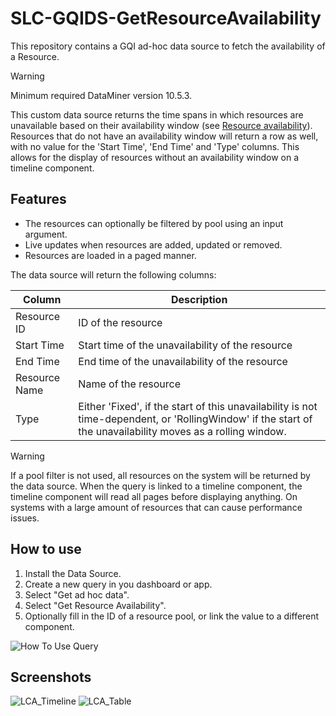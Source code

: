 # SLC-GQIDS-GetResourceAvailability

This repository contains a GQI ad-hoc data source to fetch the availability of a Resource.

> [!Warning]
> Minimum required DataMiner version 10.5.3.

This custom data source returns the time spans in which resources are unavailable based on their availability window (see [Resource availability](https://docs.dataminer.services/user-guide/Advanced_Modules/SRM/SRM_Resource_Availability.html)). Resources that do not have an availability window will return a row as well, with no value for the 'Start Time', 'End Time' and 'Type' columns. This allows for the display of resources without an availability window on a timeline component.

## Features

- The resources can optionally be filtered by pool using an input argument.
- Live updates when resources are added, updated or removed.
- Resources are loaded in a paged manner.

The data source will return the following columns:

| **Column**    	| **Description**                                                                                                                                               	|
|---------------	|---------------------------------------------------------------------------------------------------------------------------------------------------------------	|
| Resource ID   	| ID of the resource                                                                                                                                            	|
| Start Time    	| Start time of the unavailability of the resource                                                                                                              	|
| End Time      	| End time of the unavailability of the resource                                                                                                                	|
| Resource Name 	| Name of the resource                                                                                                                                          	|
| Type          	| Either 'Fixed', if the start of this unavailability is not time-dependent, or 'RollingWindow' if the start of the unavailability moves as a rolling window.   	|


> [!Warning]
> If a pool filter is not used, all resources on the system will be returned by the data source. When the query is linked to a timeline component, the timeline component will read all pages before displaying anything. On systems with a large amount of resources that can cause performance issues.

## How to use

1. Install the Data Source.
1. Create a new query in you dashboard or app.
1. Select "Get ad hoc data".
1. Select "Get Resource Availability".
1. Optionally fill in the ID of a resource pool, or link the value to a different component.

![How To Use Query](Documentation/How_To_Use_Query.png)

## Screenshots

![LCA_Timeline](Documentation/Screenshot_LCA.png)
![LCA_Table](Documentation/Screenshot_LCA_Table.png)
